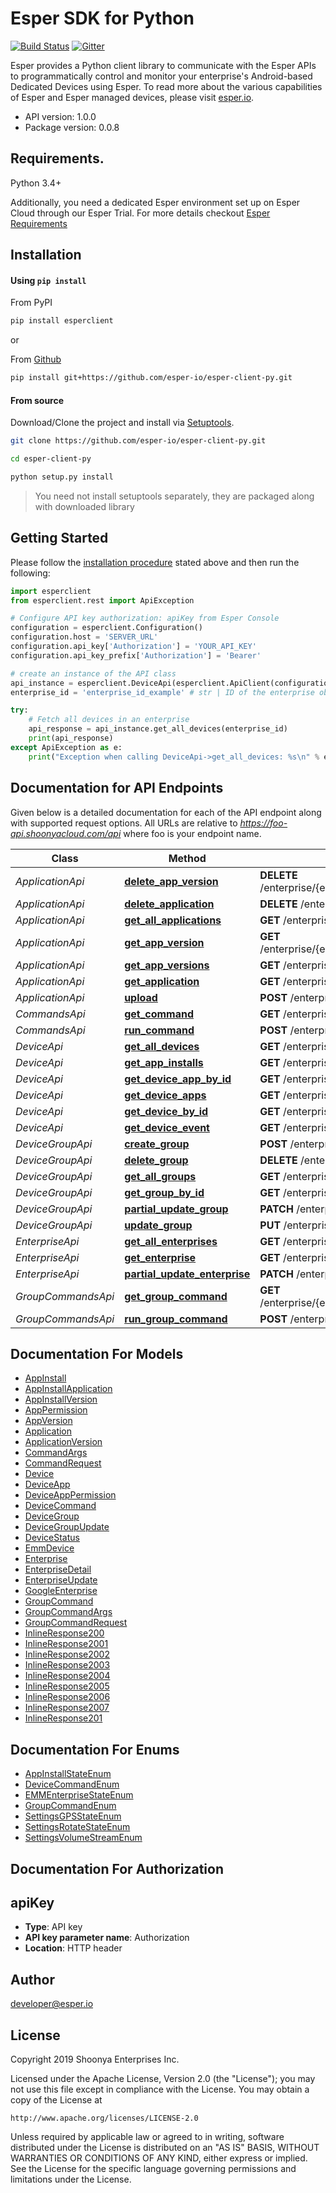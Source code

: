 Esper SDK for Python
==================

[![Build Status](https://travis-ci.com/esper-io/esper-client-py.svg?branch=master)](https://travis-ci.com/esper-io/esper-client-py) [![Gitter](https://badges.gitter.im/esper-dev/esper-sdk.svg)](https://gitter.im/esper-dev/esper-sdk?utm_source=badge&utm_medium=badge&utm_campaign=pr-badge)

Esper provides a Python client library to communicate with the Esper APIs to programmatically control and monitor your enterprise's Android-based Dedicated Devices using Esper. To read more about the various capabilities of Esper and Esper managed devices, please visit [esper.io](https://esper.io).


- API version: 1.0.0
- Package version: 0.0.8


## Requirements.

Python 3.4+

Additionally, you need a dedicated Esper environment set up on Esper Cloud through our Esper Trial. For more details checkout [Esper Requirements](https://docs.esper.io/home/pythonsdk.html#pre-requisites)

## Installation

#### Using `pip install`

From PyPI
```sh
pip install esperclient
```

or

From [Github](https://github.com/esper-io/esper-client-py)
```sh
pip install git+https://github.com/esper-io/esper-client-py.git
```

#### From source

Download/Clone the project and install via [Setuptools](http://pypi.python.org/pypi/setuptools).

```sh
git clone https://github.com/esper-io/esper-client-py.git

cd esper-client-py

python setup.py install
```

> You need not install setuptools separately, they are packaged along with downloaded library


## Getting Started

Please follow the [installation procedure](#installation) stated above and then run the following:

```python
import esperclient
from esperclient.rest import ApiException

# Configure API key authorization: apiKey from Esper Console
configuration = esperclient.Configuration()
configuration.host = 'SERVER_URL'
configuration.api_key['Authorization'] = 'YOUR_API_KEY'
configuration.api_key_prefix['Authorization'] = 'Bearer'

# create an instance of the API class
api_instance = esperclient.DeviceApi(esperclient.ApiClient(configuration))
enterprise_id = 'enterprise_id_example' # str | ID of the enterprise obtained from the Esper Console

try:
    # Fetch all devices in an enterprise
    api_response = api_instance.get_all_devices(enterprise_id)
    print(api_response)
except ApiException as e:
    print("Exception when calling DeviceApi->get_all_devices: %s\n" % e)
```

## Documentation for API Endpoints

Given below is a detailed documentation for each of the API endpoint along with supported request options. All URLs are relative to *https://foo-api.shoonyacloud.com/api* where foo is your endpoint name.


Class | Method | HTTP request
------------ | ------------- | -------------
*ApplicationApi* | [**delete_app_version**](docs/ApplicationApi.md#delete_app_version) | **DELETE** /enterprise/{enterprise_id}/application/{application_id}/version/{version_id}/
*ApplicationApi* | [**delete_application**](docs/ApplicationApi.md#delete_application) | **DELETE** /enterprise/{enterprise_id}/application/{application_id}/
*ApplicationApi* | [**get_all_applications**](docs/ApplicationApi.md#get_all_applications) | **GET** /enterprise/{enterprise_id}/application/
*ApplicationApi* | [**get_app_version**](docs/ApplicationApi.md#get_app_version) | **GET** /enterprise/{enterprise_id}/application/{application_id}/version/{version_id}/
*ApplicationApi* | [**get_app_versions**](docs/ApplicationApi.md#get_app_versions) | **GET** /enterprise/{enterprise_id}/application/{application_id}/version/
*ApplicationApi* | [**get_application**](docs/ApplicationApi.md#get_application) | **GET** /enterprise/{enterprise_id}/application/{application_id}/
*ApplicationApi* | [**upload**](docs/ApplicationApi.md#upload) | **POST** /enterprise/{enterprise_id}/application/upload/
*CommandsApi* | [**get_command**](docs/CommandsApi.md#get_command) | **GET** /enterprise/{enterprise_id}/device/{device_id}/command/{command_id}/
*CommandsApi* | [**run_command**](docs/CommandsApi.md#run_command) | **POST** /enterprise/{enterprise_id}/device/{device_id}/command/
*DeviceApi* | [**get_all_devices**](docs/DeviceApi.md#get_all_devices) | **GET** /enterprise/{enterprise_id}/device/
*DeviceApi* | [**get_app_installs**](docs/DeviceApi.md#get_app_installs) | **GET** /enterprise/{enterprise_id}/device/{device_id}/install/
*DeviceApi* | [**get_device_app_by_id**](docs/DeviceApi.md#get_device_app_by_id) | **GET** /enterprise/{enterprise_id}/device/{device_id}/app/{app_id}/
*DeviceApi* | [**get_device_apps**](docs/DeviceApi.md#get_device_apps) | **GET** /enterprise/{enterprise_id}/device/{device_id}/app/
*DeviceApi* | [**get_device_by_id**](docs/DeviceApi.md#get_device_by_id) | **GET** /enterprise/{enterprise_id}/device/{device_id}/
*DeviceApi* | [**get_device_event**](docs/DeviceApi.md#get_device_event) | **GET** /enterprise/{enterprise_id}/device/{device_id}/status/
*DeviceGroupApi* | [**create_group**](docs/DeviceGroupApi.md#create_group) | **POST** /enterprise/{enterprise_id}/devicegroup/
*DeviceGroupApi* | [**delete_group**](docs/DeviceGroupApi.md#delete_group) | **DELETE** /enterprise/{enterprise_id}/devicegroup/{group_id}/
*DeviceGroupApi* | [**get_all_groups**](docs/DeviceGroupApi.md#get_all_groups) | **GET** /enterprise/{enterprise_id}/devicegroup/
*DeviceGroupApi* | [**get_group_by_id**](docs/DeviceGroupApi.md#get_group_by_id) | **GET** /enterprise/{enterprise_id}/devicegroup/{group_id}/
*DeviceGroupApi* | [**partial_update_group**](docs/DeviceGroupApi.md#partial_update_group) | **PATCH** /enterprise/{enterprise_id}/devicegroup/{group_id}/
*DeviceGroupApi* | [**update_group**](docs/DeviceGroupApi.md#update_group) | **PUT** /enterprise/{enterprise_id}/devicegroup/{group_id}/
*EnterpriseApi* | [**get_all_enterprises**](docs/EnterpriseApi.md#get_all_enterprises) | **GET** /enterprise/
*EnterpriseApi* | [**get_enterprise**](docs/EnterpriseApi.md#get_enterprise) | **GET** /enterprise/{enterprise_id}/
*EnterpriseApi* | [**partial_update_enterprise**](docs/EnterpriseApi.md#partial_update_enterprise) | **PATCH** /enterprise/{enterprise_id}/
*GroupCommandsApi* | [**get_group_command**](docs/GroupCommandsApi.md#get_group_command) | **GET** /enterprise/{enterprise_id}/devicegroup/{group_id}/command/{command_id}/
*GroupCommandsApi* | [**run_group_command**](docs/GroupCommandsApi.md#run_group_command) | **POST** /enterprise/{enterprise_id}/devicegroup/{group_id}/command/


## Documentation For Models

 - [AppInstall](docs/AppInstall.md)
 - [AppInstallApplication](docs/AppInstallApplication.md)
 - [AppInstallVersion](docs/AppInstallVersion.md)
 - [AppPermission](docs/AppPermission.md)
 - [AppVersion](docs/AppVersion.md)
 - [Application](docs/Application.md)
 - [ApplicationVersion](docs/ApplicationVersion.md)
 - [CommandArgs](docs/CommandArgs.md)
 - [CommandRequest](docs/CommandRequest.md)
 - [Device](docs/Device.md)
 - [DeviceApp](docs/DeviceApp.md)
 - [DeviceAppPermission](docs/DeviceAppPermission.md)
 - [DeviceCommand](docs/DeviceCommand.md)
 - [DeviceGroup](docs/DeviceGroup.md)
 - [DeviceGroupUpdate](docs/DeviceGroupUpdate.md)
 - [DeviceStatus](docs/DeviceStatus.md)
 - [EmmDevice](docs/EmmDevice.md)
 - [Enterprise](docs/Enterprise.md)
 - [EnterpriseDetail](docs/EnterpriseDetail.md)
 - [EnterpriseUpdate](docs/EnterpriseUpdate.md)
 - [GoogleEnterprise](docs/GoogleEnterprise.md)
 - [GroupCommand](docs/GroupCommand.md)
 - [GroupCommandArgs](docs/GroupCommandArgs.md)
 - [GroupCommandRequest](docs/GroupCommandRequest.md)
 - [InlineResponse200](docs/InlineResponse200.md)
 - [InlineResponse2001](docs/InlineResponse2001.md)
 - [InlineResponse2002](docs/InlineResponse2002.md)
 - [InlineResponse2003](docs/InlineResponse2003.md)
 - [InlineResponse2004](docs/InlineResponse2004.md)
 - [InlineResponse2005](docs/InlineResponse2005.md)
 - [InlineResponse2006](docs/InlineResponse2006.md)
 - [InlineResponse2007](docs/InlineResponse2007.md)
 - [InlineResponse201](docs/InlineResponse201.md)


## Documentation For Enums

 - [AppInstallStateEnum](docs/AppInstallStateEnum.md)
 - [DeviceCommandEnum](docs/DeviceCommandEnum.md)
 - [EMMEnterpriseStateEnum](docs/EMMEnterpriseStateEnum.md)
 - [GroupCommandEnum](docs/GroupCommandEnum.md)
 - [SettingsGPSStateEnum](docs/SettingsGPSStateEnum.md)
 - [SettingsRotateStateEnum](docs/SettingsRotateStateEnum.md)
 - [SettingsVolumeStreamEnum](docs/SettingsVolumeStreamEnum.md)


## Documentation For Authorization


## apiKey

- **Type**: API key
- **API key parameter name**: Authorization
- **Location**: HTTP header


## Author

developer@esper.io


## License

Copyright 2019 Shoonya Enterprises Inc.

Licensed under the Apache License, Version 2.0 (the "License");
you may not use this file except in compliance with the License.
You may obtain a copy of the License at

    http://www.apache.org/licenses/LICENSE-2.0

Unless required by applicable law or agreed to in writing, software
distributed under the License is distributed on an "AS IS" BASIS,
WITHOUT WARRANTIES OR CONDITIONS OF ANY KIND, either express or implied.
See the License for the specific language governing permissions and
limitations under the License.
